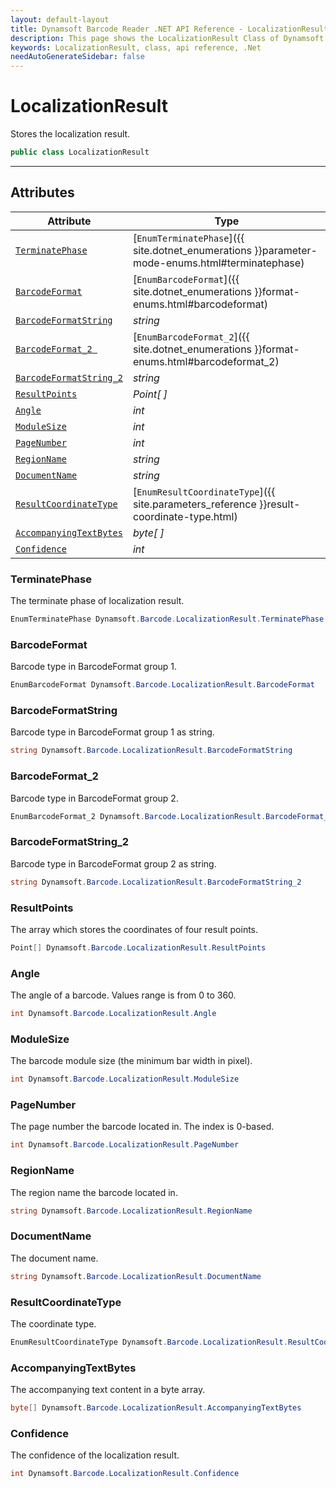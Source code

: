 ```yaml
---
layout: default-layout
title: Dynamsoft Barcode Reader .NET API Reference - LocalizationResult Class
description: This page shows the LocalizationResult Class of Dynamsoft Barcode Reader for .NET SDK.
keywords: LocalizationResult, class, api reference, .Net
needAutoGenerateSidebar: false
---
```



# LocalizationResult
Stores the localization result.

```C#
public class LocalizationResult
```  
  
---
  

## Attributes
  
| Attribute | Type |
|---------- | ---- |
| [`TerminatePhase`](#terminatephase) | [`EnumTerminatePhase`]({{ site.dotnet_enumerations }}parameter-mode-enums.html#terminatephase) |
| [`BarcodeFormat`](#barcodeformat) | [`EnumBarcodeFormat`]({{ site.dotnet_enumerations }}format-enums.html#barcodeformat) |
| [`BarcodeFormatString`](#barcodeformatstring) | *string* |
| [`BarcodeFormat_2 `](#barcodeformat_2 ) | [`EnumBarcodeFormat_2`]({{ site.dotnet_enumerations }}format-enums.html#barcodeformat_2) |
| [`BarcodeFormatString_2`](#barcodeformatstring_2) | *string* |
| [`ResultPoints`](#resultpoints) | *Point[ ]* |
| [`Angle`](#angle) | *int* |
| [`ModuleSize`](#modulesize) | *int* |
| [`PageNumber`](#pagenumber) | *int* |
| [`RegionName`](#regionname) | *string* |
| [`DocumentName`](#documentname)| *string* |
| [`ResultCoordinateType`](#resultcoordinatetype) | [`EnumResultCoordinateType`]({{ site.parameters_reference }}result-coordinate-type.html) |
| [`AccompanyingTextBytes`](#accompanyingtextbytes) | *byte[ ]* |
| [`Confidence`](#confidence) | *int* |


### TerminatePhase
The terminate phase of localization result.

```C#
EnumTerminatePhase Dynamsoft.Barcode.LocalizationResult.TerminatePhase
```

### BarcodeFormat
Barcode type in BarcodeFormat group 1.

```C#
EnumBarcodeFormat Dynamsoft.Barcode.LocalizationResult.BarcodeFormat
```

### BarcodeFormatString
Barcode type in BarcodeFormat group 1 as string.

```C#
string Dynamsoft.Barcode.LocalizationResult.BarcodeFormatString
```

### BarcodeFormat_2
Barcode type in BarcodeFormat group 2.

```C#
EnumBarcodeFormat_2 Dynamsoft.Barcode.LocalizationResult.BarcodeFormat_2
```

### BarcodeFormatString_2
Barcode type in BarcodeFormat group 2 as string.

```C#
string Dynamsoft.Barcode.LocalizationResult.BarcodeFormatString_2
```

### ResultPoints
The array which stores the coordinates of four result points. 

```C#
Point[] Dynamsoft.Barcode.LocalizationResult.ResultPoints
```

### Angle
The angle of a barcode. Values range is from 0 to 360.

```C#
int Dynamsoft.Barcode.LocalizationResult.Angle
```

### ModuleSize
The barcode module size (the minimum bar width in pixel).

```C#
int Dynamsoft.Barcode.LocalizationResult.ModuleSize
```

### PageNumber
The page number the barcode located in. The index is 0-based.

```C#
int Dynamsoft.Barcode.LocalizationResult.PageNumber
```

### RegionName
The region name the barcode located in.

```C#
string Dynamsoft.Barcode.LocalizationResult.RegionName
```

### DocumentName
The document name.

```C#
string Dynamsoft.Barcode.LocalizationResult.DocumentName
```

### ResultCoordinateType
The coordinate type.

```C#
EnumResultCoordinateType Dynamsoft.Barcode.LocalizationResult.ResultCoordinateType
```

### AccompanyingTextBytes
The accompanying text content in a byte array.

```C#
byte[] Dynamsoft.Barcode.LocalizationResult.AccompanyingTextBytes
```

### Confidence
The confidence of the localization result.

```C#
int Dynamsoft.Barcode.LocalizationResult.Confidence
```
